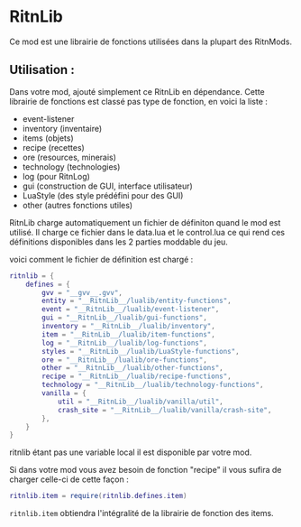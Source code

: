 # RitnLib

Ce mod est une librairie de fonctions utilisées dans la plupart des RitnMods.

## Utilisation :

Dans votre mod, ajouté simplement ce RitnLib en dépendance.
Cette librairie de fonctions est classé pas type de fonction, en voici la liste :

* event-listener
* inventory (inventaire)
* items (objets)
* recipe (recettes)
* ore (resources, minerais)
* technology (technologies)
* log (pour RitnLog)
* gui (construction de GUI, interface utilisateur)
* LuaStyle (des style prédéfini pour des GUI)
* other (autres fonctions utiles)

RitnLib charge automatiquement un fichier de définiton quand le mod est utilisé. Il charge ce fichier dans le data.lua et le control.lua ce qui rend ces définitions disponibles dans les 2 parties moddable du jeu.

voici comment le fichier de définition est chargé :

```lua
ritnlib = {
    defines = {
        gvv = "__gvv__.gvv",
        entity = "__RitnLib__/lualib/entity-functions",
        event = "__RitnLib__/lualib/event-listener",
        gui = "__RitnLib__/lualib/gui-functions",
        inventory = "__RitnLib__/lualib/inventory",
        item = "__RitnLib__/lualib/item-functions",
        log = "__RitnLib__/lualib/log-functions",
        styles = "__RitnLib__/lualib/LuaStyle-functions",
        ore = "__RitnLib__/lualib/ore-functions",
        other = "__RitnLib__/lualib/other-functions",
        recipe = "__RitnLib__/lualib/recipe-functions",
        technology = "__RitnLib__/lualib/technology-functions",
        vanilla = {
            util = "__RitnLib__/lualib/vanilla/util",
            crash_site = "__RitnLib__/lualib/vanilla/crash-site",
        },
    }
}
```
ritnlib étant pas une variable local il est disponible par votre mod.

Si dans votre mod vous avez besoin de fonction "recipe" il vous sufira de charger celle-ci de cette façon :
```lua
ritnlib.item = require(ritnlib.defines.item)
```

``ritnlib.item`` obtiendra l'intégralité de la librairie de fonction des items.
